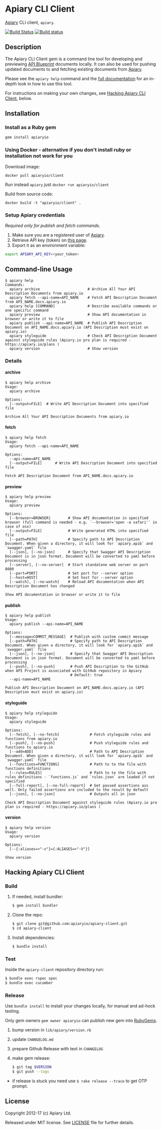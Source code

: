 Apiary CLI Client
=================

[Apiary](https://apiary.io) CLI client, `apiary`.

[![Build Status](https://travis-ci.org/apiaryio/apiary-client.png?branch=master)](https://travis-ci.org/apiaryio/apiary-client) [![Build status](https://ci.appveyor.com/api/projects/status/0hmkivbnhf9p3f8d/branch/master?svg=true)](https://ci.appveyor.com/project/Apiary/apiary-client/branch/master)

## Description

The Apiary CLI Client gem is a command line tool for developing and previewing
[API Blueprint](https://apiblueprint.org) documents locally. It can also be
used for pushing updated documents to and fetching existing documents from
[Apiary](https://apiary.io).


Please see the `apiary help` command and the [full documentation](https://client.apiary.io) for an in-depth look in how to use this tool.

For instructions on making your  own changes, see [Hacking Apiary CLI Client](#hacking-apiary-cli-client), below.

## Installation

### Install as a Ruby gem

``` sh
gem install apiaryio
```

### Using Docker - alternative if you don't install ruby or installation not work for you

Download image:

```
docker pull apiaryio/client
```
Run instead `apiary` just `docker run apiaryio/client`

Build from source code:

```
docker build -t "apiaryio/client" .
```

### Setup Apiary credentials

*Required only for publish and fetch commands.*


1. Make sure you are a registered user of [Apiary](https://apiary.io).
2. Retrieve API key (token) on [this page](https://login.apiary.io/tokens).
3. Export it as an environment variable:

```sh
export APIARY_API_KEY=<your_token>
```
## Command-line Usage

```
$ apiary help
Commands:
  apiary archive                      # Archive All Your API Description Documents from apiary.io
  apiary fetch --api-name=API_NAME    # Fetch API Description Document from API_NAME.docs.apiary.io
  apiary help [COMMAND]               # Describe available commands or one specific command
  apiary preview                      # Show API documentation in browser or write it to file
  apiary publish --api-name=API_NAME  # Publish API Description Document on API_NAME.docs.apiary.io (API Description must exist on apiary.io)
  apiary styleguide                   # Check API Description Document against styleguide rules (Apiary.io pro plan is required - https://apiary.io/plans )
  apiary version                      # Show version

```

### Details

#### archive

```
$ apiary help archive
Usage:
  apiary archive

Options:
  [--output=FILE]  # Write API Description Document into specified file

Archive All Your API Description Documents from apiary.io
```

#### fetch

```
$ apiary help fetch
Usage:
  apiary fetch --api-name=API_NAME

Options:
  --api-name=API_NAME  
  [--output=FILE]      # Write API Description Document into specified file

Fetch API Description Document from API_NAME.docs.apiary.io
```

#### preview

```
$ apiary help preview
Usage:
  apiary preview

Options:
  [--browser=BROWSER]        # Show API documentation in specified browser (full command is needed - e.g. `--browser='open -a safari'` in case of osx)
  [--output=FILE]            # Write generated HTML into specified file
  [--path=PATH]              # Specify path to API Description Document. When given a directory, it will look for `apiary.apib` and `swagger.yaml` file
  [--json], [--no-json]      # Specify that Swagger API Description Document is in json format. Document will be converted to yaml before processing
  [--server], [--no-server]  # Start standalone web server on port 8080
  [--port=PORT]              # Set port for --server option
  [--host=HOST]              # Set host for --server option
  [--watch], [--no-watch]    # Reload API documentation when API Description Document has changed

Show API documentation in browser or write it to file
```

#### publish

```
$ apiary help publish
Usage:
  apiary publish --api-name=API_NAME

Options:
  [--message=COMMIT_MESSAGE]  # Publish with custom commit message
  [--path=PATH]               # Specify path to API Description Document. When given a directory, it will look for `apiary.apib` and `swagger.yaml` file
  [--json], [--no-json]       # Specify that Swagger API Description Document is in json format. Document will be converted to yaml before processing
  [--push], [--no-push]       # Push API Description to the GitHub when API Project is associated with GitHub repository in Apiary
                              # Default: true
  --api-name=API_NAME         

Publish API Description Document on API_NAME.docs.apiary.io (API Description must exist on apiary.io)
```

#### styleguide

```
$ apiary help styleguide
Usage:
  apiary styleguide

Options:
  [--fetch], [--no-fetch]              # Fetch styleguide rules and functions from apiary.io
  [--push], [--no-push]                # Push styleguide rules and functions to apiary.io
  [--add=ADD]                          # Path to API Description Document. When given a directory, it will look for `apiary.apib` and `swagger.yaml` file
  [--functions=FUNCTIONS]              # Path to to the file with functions definitions
  [--rules=RULES]                      # Path to to the file with rules definitions - `functions.js` and `rules.json` are loaded if not specified
  [--full-report], [--no-full-report]  # Get passed assertions ass well. Only failed assertions are included to the result by default
  [--json], [--no-json]                # Outputs all in json

Check API Description Document against styleguide rules (Apiary.io pro plan is required - https://apiary.io/plans )

```

#### version

```
$ apiary help version
Usage:
  apiary version

Options:
  [--{:aliases=>"-v"}={:ALIASES=>"-V"}]  

Show version
```

## Hacking Apiary CLI Client

### Build

1.  If needed, install bundler:

    ```sh
    $ gem install bundler
    ```

2.  Clone the repo:

    ```sh
    $ git clone git@github.com:apiaryio/apiary-client.git
    $ cd apiary-client
    ```

3.  Install dependencies:

    ```sh
    $ bundle install
    ```

### Test

Inside the `apiary-client` repository directory run:

```sh
$ bundle exec rspec spec
$ bundle exec cucumber
```


### Release

Use `bundle install` to install your changes locally, for manual and ad-hock testing.

Only gem owners `gem owner apiaryio` can publish new gem into [RubyGems](https://rubygems.org/gems/apiaryio).

1. bump version in `lib/apiary/version.rb`
2. update `CHANGELOG.md`
3. prepare Github Release with text in `CHANGELOG`
4. make gem release:

    ```sh
    $ git tag $VERSION
    $ git push --tags    
    ```

  - if release is stuck you need use `$ rake release --trace` to get OTP prompt.


## License

Copyright 2012-17 (c) Apiary Ltd.

Released under MIT license.
See [LICENSE](https://raw.githubusercontent.com/apiaryio/apiary-client/master/LICENSE) file for further details.

